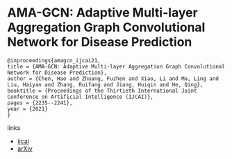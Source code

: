 # AMA-GCN: Adaptive Multi-layer Aggregation Graph Convolutional Network for Disease Prediction

```
@inproceedings{amagcn_ijcai21,
title = {AMA-GCN: Adaptive Multi-layer Aggregation Graph Convolutional Network for Disease Prediction},
author = {Chen, Hao and Zhuang, Fuzhen and Xiao, Li and Ma, Ling and Liu, Haiyan and Zhang, Ruifang and Jiang, Huiqin and He, Qing},
booktitle = {Proceedings of the Thirtieth International Joint Conference on Artificial Intelligence (IJCAI)},
pages = {2235--2241},
year = {2021}
}
```

links
- [ijcai](https://www.ijcai.org/Proceedings/2021/308)
- [arXiv](https://arxiv.org/abs/2106.08732)
